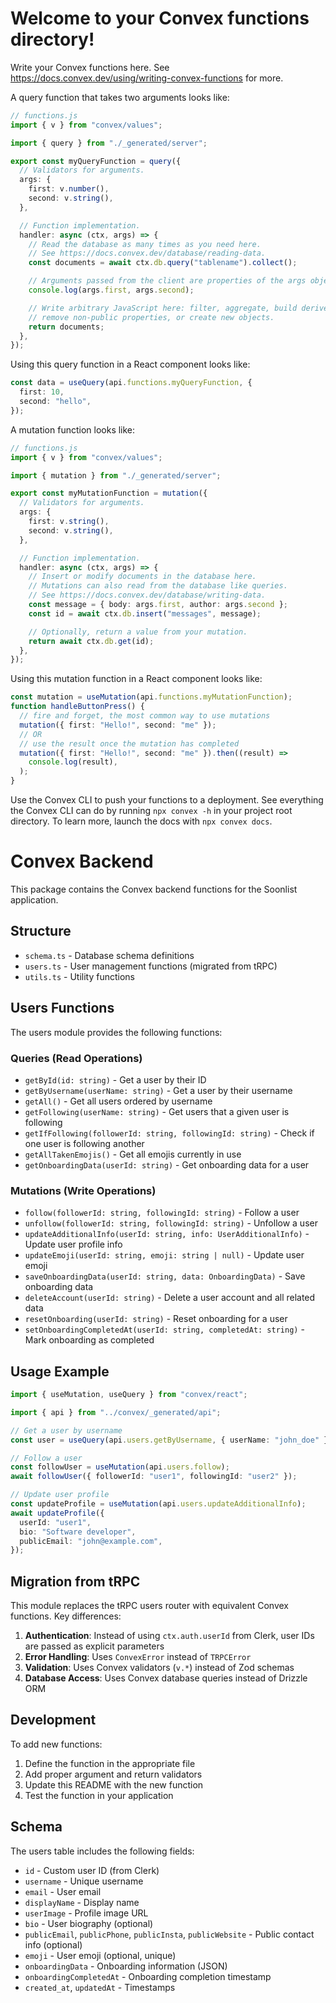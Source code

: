 # Welcome to your Convex functions directory!

Write your Convex functions here. See
https://docs.convex.dev/using/writing-convex-functions for more.

A query function that takes two arguments looks like:

```ts
// functions.js
import { v } from "convex/values";

import { query } from "./_generated/server";

export const myQueryFunction = query({
  // Validators for arguments.
  args: {
    first: v.number(),
    second: v.string(),
  },

  // Function implementation.
  handler: async (ctx, args) => {
    // Read the database as many times as you need here.
    // See https://docs.convex.dev/database/reading-data.
    const documents = await ctx.db.query("tablename").collect();

    // Arguments passed from the client are properties of the args object.
    console.log(args.first, args.second);

    // Write arbitrary JavaScript here: filter, aggregate, build derived data,
    // remove non-public properties, or create new objects.
    return documents;
  },
});
```

Using this query function in a React component looks like:

```ts
const data = useQuery(api.functions.myQueryFunction, {
  first: 10,
  second: "hello",
});
```

A mutation function looks like:

```ts
// functions.js
import { v } from "convex/values";

import { mutation } from "./_generated/server";

export const myMutationFunction = mutation({
  // Validators for arguments.
  args: {
    first: v.string(),
    second: v.string(),
  },

  // Function implementation.
  handler: async (ctx, args) => {
    // Insert or modify documents in the database here.
    // Mutations can also read from the database like queries.
    // See https://docs.convex.dev/database/writing-data.
    const message = { body: args.first, author: args.second };
    const id = await ctx.db.insert("messages", message);

    // Optionally, return a value from your mutation.
    return await ctx.db.get(id);
  },
});
```

Using this mutation function in a React component looks like:

```ts
const mutation = useMutation(api.functions.myMutationFunction);
function handleButtonPress() {
  // fire and forget, the most common way to use mutations
  mutation({ first: "Hello!", second: "me" });
  // OR
  // use the result once the mutation has completed
  mutation({ first: "Hello!", second: "me" }).then((result) =>
    console.log(result),
  );
}
```

Use the Convex CLI to push your functions to a deployment. See everything
the Convex CLI can do by running `npx convex -h` in your project root
directory. To learn more, launch the docs with `npx convex docs`.

# Convex Backend

This package contains the Convex backend functions for the Soonlist application.

## Structure

- `schema.ts` - Database schema definitions
- `users.ts` - User management functions (migrated from tRPC)
- `utils.ts` - Utility functions

## Users Functions

The users module provides the following functions:

### Queries (Read Operations)

- `getById(id: string)` - Get a user by their ID
- `getByUsername(userName: string)` - Get a user by their username
- `getAll()` - Get all users ordered by username
- `getFollowing(userName: string)` - Get users that a given user is following
- `getIfFollowing(followerId: string, followingId: string)` - Check if one user is following another
- `getAllTakenEmojis()` - Get all emojis currently in use
- `getOnboardingData(userId: string)` - Get onboarding data for a user

### Mutations (Write Operations)

- `follow(followerId: string, followingId: string)` - Follow a user
- `unfollow(followerId: string, followingId: string)` - Unfollow a user
- `updateAdditionalInfo(userId: string, info: UserAdditionalInfo)` - Update user profile info
- `updateEmoji(userId: string, emoji: string | null)` - Update user emoji
- `saveOnboardingData(userId: string, data: OnboardingData)` - Save onboarding data
- `deleteAccount(userId: string)` - Delete a user account and all related data
- `resetOnboarding(userId: string)` - Reset onboarding for a user
- `setOnboardingCompletedAt(userId: string, completedAt: string)` - Mark onboarding as completed

## Usage Example

```typescript
import { useMutation, useQuery } from "convex/react";

import { api } from "../convex/_generated/api";

// Get a user by username
const user = useQuery(api.users.getByUsername, { userName: "john_doe" });

// Follow a user
const followUser = useMutation(api.users.follow);
await followUser({ followerId: "user1", followingId: "user2" });

// Update user profile
const updateProfile = useMutation(api.users.updateAdditionalInfo);
await updateProfile({
  userId: "user1",
  bio: "Software developer",
  publicEmail: "john@example.com",
});
```

## Migration from tRPC

This module replaces the tRPC users router with equivalent Convex functions. Key differences:

1. **Authentication**: Instead of using `ctx.auth.userId` from Clerk, user IDs are passed as explicit parameters
2. **Error Handling**: Uses `ConvexError` instead of `TRPCError`
3. **Validation**: Uses Convex validators (`v.*`) instead of Zod schemas
4. **Database Access**: Uses Convex database queries instead of Drizzle ORM

## Development

To add new functions:

1. Define the function in the appropriate file
2. Add proper argument and return validators
3. Update this README with the new function
4. Test the function in your application

## Schema

The users table includes the following fields:

- `id` - Custom user ID (from Clerk)
- `username` - Unique username
- `email` - User email
- `displayName` - Display name
- `userImage` - Profile image URL
- `bio` - User biography (optional)
- `publicEmail`, `publicPhone`, `publicInsta`, `publicWebsite` - Public contact info (optional)
- `emoji` - User emoji (optional, unique)
- `onboardingData` - Onboarding information (JSON)
- `onboardingCompletedAt` - Onboarding completion timestamp
- `created_at`, `updatedAt` - Timestamps
